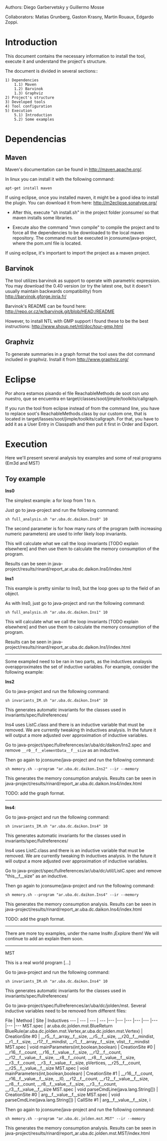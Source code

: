 Authors: Diego Garbervetsky y Guillermo Mosse

Collaborators: Matias Grunberg, Gaston Krasny, Martin Rouaux, Edgardo Zoppi.

Introduction
============

This document contains the necessary information to install the tool, execute it and understand the project's structure.

The document is divided in several sections::

	1) Dependencies
		1.1) Maven
		1.2) Barvinok
		1.3) Graphviz
	2) Project's structure
	3) Developed tools
	4) Tool configuration
	5) Execution
		5.1) Introduction
		5.2) Some examples

Dependencias
============

Maven
-----

Maven's documentation can be found in http://maven.apache.org/.

In linux you can install it with the following command:
```
apt-get install maven
```
If using eclipse, once you installed maven, it might be a good idea to install the plugin. You can download it from here: http://m2eclipse.sonatype.org/
 

- After this, execute "sh install.sh" in the project folder jconsume/ so that maven installs some libraries.

- Execute also the command "mvn compile" to compile the project and to force all the dependencies to be downloaded to the local maven repository. The command must be executed in jconsume/java-project, where the pom.xml file is located.

If using eclipse, it's important to import the project as a maven project.

Barvinok
--------

The tool utilizes barvinok as support to operate with parametric expression. You may download the 0.40 version (or try the latest one, but it doesn't usually maintain backwards compatibility) from http://barvinok.gforge.inria.fr/

Barvinok's README can be found here: http://repo.or.cz/w/barvinok.git/blob/HEAD:/README

However, to install NTL with GMP support I found these to be the best instructions: http://www.shoup.net/ntl/doc/tour-gmp.html

Graphviz
--------

To generate summaries in a graph format the tool uses the dot command included in graphviz. Install it from http://www.graphviz.org/

Eclipse
=======================

Por ahora estamos pisando el file ReachableMethods de soot con uno nuestro, que se encuentra en target/classes/soot/jimple/toolkits/callgraph.

If you run the tool from eclipse instead of from the command line, you have to replace soot's ReachableMethods.class by our custom one, that is located in target/lasses/soot/jimple/toolkits/callgraph. For that, you have to add it as a User Entry in Classpath and then put it first in Order and Export.


Execution
=======================

Here we'll present several analysis toy examples and some of real programs (Em3d and MST)

Toy example
--------

**Ins0**

The simplest example: a for loop from 1 to n.

Just go to java-project and run the following command:

```sh full_analysis.sh "ar.uba.dc.daikon.Ins0" 10```

The second parameter is for how many runs of the program (with increasing numeric parameters) are used to infer likely loop invariants.

This will calculate what we call the loop invariants [TODO explain elsewhere] and then use them to calculate the memory consumption of the program.

Results can be seen in java-project/results/rinard/report_ar.uba.dc.daikon.Ins0/index.html

**Ins1**

This example is pretty similar to Ins0, but the loop goes up to the field of an object.

As with Ins0, just go to java-project and run the following command:

```sh full_analysis.sh "ar.uba.dc.daikon.Ins1" 10```

This will calculate what we call the loop invariants [TODO explain elsewhere] and then use them to calculate the memory consumption of the program.

Results can be seen in java-project/results/rinard/report_ar.uba.dc.daikon.Ins1/index.html

______________________________________________


Some exampled need to be ran in two parts, as the inductives analaysis overapproximates the set of inductive variables. For example, consider the following example:

**Ins2**

Go to java-project and run the following command:

```sh invariants_IM.sh "ar.uba.dc.daikon.Ins4" 10```

This generates automatic invariants for the classes used in invariants/spec/fullreferences/

Ins4 uses ListC.class and there is an inductive variable that must be removed. We are currently tweaking th inductives analysis. In the future it will output a more adjusted over approximation of inductive variables.

Go to java-project/spec/fullreferences/ar/uba/dc/daikon/Ins2.spec and remove ```__r0__f__elementData__f__size``` as an inductive.

Then go again to jconsume/java-project and run the following command:

```sh memory.sh --program "ar.uba.dc.daikon.Ins2" --ir --memory```

This generates the memory consumption analysis. Results can be seen in java-project/results/rinard/report_ar.uba.dc.daikon.Ins4/index.html

TODO: add the graph format.


______________________________________________


**Ins4**:

Go to java-project and run the following command:

```sh invariants_IM.sh "ar.uba.dc.daikon.Ins4" 10```

This generates automatic invariants for the classes used in invariants/spec/fullreferences/

Ins4 uses ListC.class and there is an inductive variable that must be removed. We are currently tweaking th inductives analysis. In the future it will output a more adjusted over approximation of inductive variables.

Go to java-project/spec/fullreferences/ar/uba/dc/util/ListC.spec and remove "this__f__size" as an inductive.


Then go again to jconsume/java-project and run the following command:

```sh memory.sh --program "ar.uba.dc.daikon.Ins4" --ir --memory```

This generates the memory consumption analysis. Results can be seen in java-project/results/rinard/report_ar.uba.dc.daikon.Ins4/index.html

TODO: add the graph format.

______________________________________________

There are more toy examples, under the name Ins#n ¡Explore them! We will continue to add an explain them soon.


______________________________________________

MST

This is a real world program [...]

Go to java-project and run the following command:

```sh invariants_IM.sh "ar.uba.dc.daikon.Ins4" 10```

This generates automatic invariants for the classes used in invariants/spec/fullreferences/

Go to java-project/spec/fullreferences/ar/uba/dc/jolden/mst. Several inductive variables need to be removed from different files:


File | Method | Site | Inductives
--- | --- | --- | --- |--- |--- |--- |--- |--- |--- |--- |---
MST.spec | ar.uba.dc.jolden.mst.BlueReturn BlueRule(ar.uba.dc.jolden.mst.Vertex,ar.uba.dc.jolden.mst.Vertex) | CreationSite #0 | \_\_r5\_\_f\_\_array\_\_f\_\_size, \_\_r5\_\_f\_\_size, \_\_r20\_\_f\_\_mindist, \_\_r1\_\_f\_\_size, \_\_r17\_\_f\_\_mindist, \_\_r1\_\_f\_\_array\_\_f\_\_size, vlist\_\_f\_\_mindist
MST.spec | void mainParameters(int,boolean,boolean) | CreationSite #0 | \_\_r16\_\_f\_\_count, \_\_r16\_\_f\_\_value\_\_f\_\_size, \_\_r12\_\_f\_\_count, \_\_r12\_\_f\_\_value\_\_f\_\_size, \_\_r8\_\_f\_\_count, \_\_r8\_\_f\_\_value\_\_f\_\_size, \_\_r3\_\_f\_\_count, \_\_r3\_\_f\_\_value\_\_f\_\_size, pVertices, \_\_r25\_\_f\_\_count, \_\_r25\_\_f\_\_value\_\_f\_\_size
MST.spec | void mainParameters(int,boolean,boolean) | CreationSite #1 | \_\_r16\_\_f\_\_count, \_\_r16\_\_f\_\_value\_\_f\_\_size, \_\_l0, \_\_r12\_\_f\_\_count, \_\_r12\_\_f\_\_value\_\_f\_\_size, \_\_r8\_\_f\_\_count, \_\_r8\_\_f\_\_value\_\_f\_\_size, \_\_r3\_\_f\_\_count, \_\_r3\_\_f\_\_value\_\_f\_\_size
MST.spec | void parseCmdLine(java.lang.String[]) | CreationSite #0 | arg\_\_f\_\_value\_\_f\_\_size
MST.spec | void parseCmdLine(java.lang.String[]) | CallSite #1 | arg\_\_f\_\_value\_\_f\_\_size, i


Then go again to jconsume/java-project and run the following command:

```sh memory.sh --program "ar.uba.dc.jolden.mst.MST" --ir --memory```

This generates the memory consumption analysis. Results can be seen in java-project/results/rinard/report_ar.uba.dc.jolden.mst.MST/index.html

